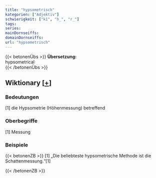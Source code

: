 ```yaml
---
title: "hypsometrisch"
kategorien: ["Adjektiv"]
schwierigkeit: ["k1", "h_", "r_"]
tags:
series:
mainDornseiffs:
domainDornseiffs:
url: "hypsometrisch"
---
```


{{< betonenÜbs >}}
**Übersetzung:**  
hypsometrical  
{{< /betonenÜbs >}}

## Wiktionary [[+](https://de.wiktionary.org/wiki/hypsometrisch)]

### Bedeutungen
[1] die Hypsometrie (Höhenmessung) betreffend  

### Oberbegriffe
[1] Messung  

### Beispiele
{{< betonenZB >}}
[1] „Die beliebteste hypsometrische Methode ist die Schattenmessung.“[1]  

{{< /betonenZB >}}

